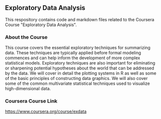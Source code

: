 ## Exploratory Data Analysis
This respository contains code and markdown files related to the Coursera Course "Exploratory Data Analysis".

### About the Course
This course covers the essential exploratory techniques for summarizing data. These techniques are typically applied before formal modeling commences and can help inform the development of more complex statistical models. Exploratory techniques are also important for eliminating or sharpening potential hypotheses about the world that can be addressed by the data. We will cover in detail the plotting systems in R as well as some of the basic principles of constructing data graphics. We will also cover some of the common multivariate statistical techniques used to visualize high-dimensional data.

### Coursera Course Link 
https://www.coursera.org/course/exdata